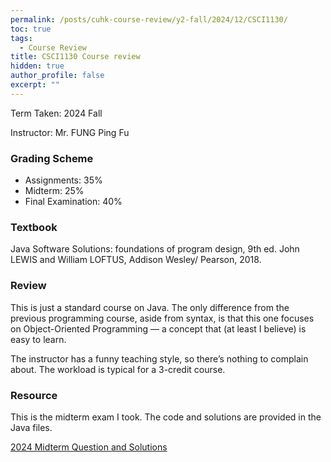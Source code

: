 ```yaml
---
permalink: /posts/cuhk-course-review/y2-fall/2024/12/CSCI1130/
toc: true
tags:
  - Course Review
title: CSCI1130 Course review
hidden: true
author_profile: false
excerpt: ""
---
```


Term Taken: 2024 Fall

Instructor: Mr. FUNG Ping Fu

### Grading Scheme
* Assignments: 35%
* Midterm: 25%
* Final Examination: 40%

### Textbook
Java Software Solutions: foundations of program design, 9th ed. John LEWIS and William LOFTUS, Addison Wesley/ Pearson, 2018.

### Review

This is just a standard course on Java. The only difference from the previous programming course, aside from syntax, is that this one focuses on Object-Oriented Programming — a concept that (at least I believe) is easy to learn.

The instructor has a funny teaching style, so there’s nothing to complain about. The workload is typical for a 3-credit course.

### Resource

This is the midterm exam I took. The code and solutions are provided in the Java files.

[2024 Midterm Question and Solutions](https://github.com/dizzyryan/CUHK-CS-Notes/tree/main/CSCI1130/CSCI1130_2024_Midterm)